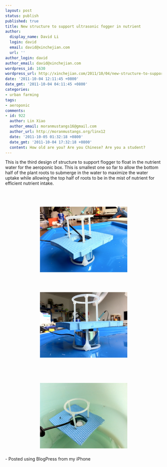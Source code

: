 ```yaml
---
layout: post
status: publish
published: true
title: New structure to support ultrasonic fogger in nutrient
author:
  display_name: David Li
  login: david
  email: david@xinchejian.com
  url: ''
author_login: david
author_email: david@xinchejian.com
wordpress_id: 1630
wordpress_url: http://xinchejian.com/2011/10/04/new-structure-to-support-ultrasonic-fogger-in-nutrient/
date: '2011-10-04 12:11:45 +0800'
date_gmt: '2011-10-04 04:11:45 +0800'
categories:
- urban farming
tags:
- aeroponic
comments:
- id: 922
  author: Lin Xiao
  author_email: moranmustangs16@gmail.com
  author_url: http://moranmustangs.org/linx12
  date: '2011-10-05 01:32:18 +0800'
  date_gmt: '2011-10-04 17:32:18 +0800'
  content: How old are you? Are you Chinese? Are you a student?
---
```

<p>This is the third design of structure to support flogger to float in the nutrient water for the aeroponic box. This is smallest one so far to allow the bottom half of the plant roots to submerge in the water to maximize the water uptake while allowing the top half of roots to be in the mist of nutrient for efficient nutrient intake. </p>
<p><br /><br /><center><a href='/uploads/2011/10/AD189137-8FF8-42EE-B4BE-D305BD3C62772.jpg'><img src='/uploads/2011/10/AD189137-8FF8-42EE-B4BE-D305BD3C62772.jpg' border='0' width='281' height='210' style='margin:5px'></a></center><br /><br /><br /><center><a href='/uploads/2011/10/FD0A561E-7CCF-4EB8-B26D-5E9DF6E7A9E53.jpg'><img src='/uploads/2011/10/FD0A561E-7CCF-4EB8-B26D-5E9DF6E7A9E53.jpg' border='0' width='281' height='210' style='margin:5px'></a></center><br /><br />
<br /><br /><center><a href='/uploads/2011/10/D6B5A5B4-423C-4A63-AF8F-0284A23204954.jpg'><img src='/uploads/2011/10/D6B5A5B4-423C-4A63-AF8F-0284A23204954.jpg' border='0' width='281' height='210' style='margin:5px'></a></center><br />- Posted using BlogPress from my iPhone<br /></p>
